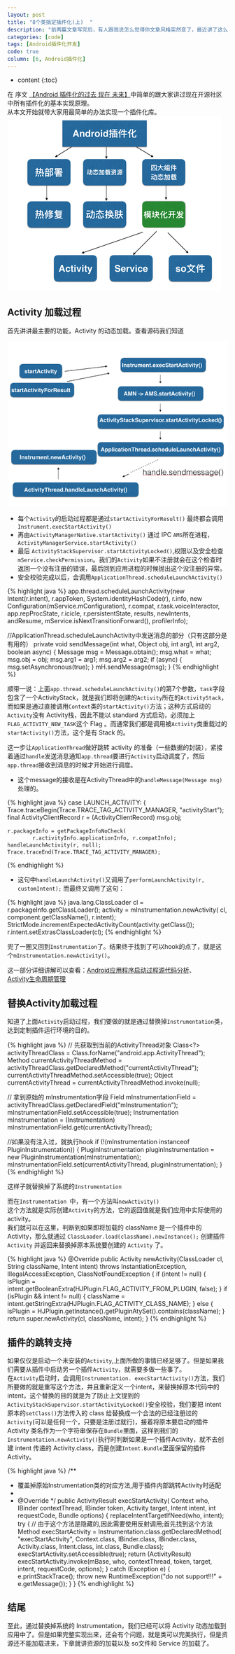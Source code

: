 ```yaml
---
layout: post
title: "8个类搞定插件化(上)  "
description: "前两篇文章写完后，有人跟我说怎么觉得你文章风格突然变了，最近讲了这么多内容变啰嗦了，没有你高效率精简的风格了。宝宝心里苦啊，不是我不想，实在是插件化这东西，如果你不知道理论知识的话，根本没办法去理解啊。接下来这几篇我尽可能的以实践为主，让大家都能看得懂。 "
categories: [code]
tags: [Android插件化开发]
code: true 
column: [6, Android插件化]
---
```

* content
{:toc}
    
在 序文 [【Android 插件化的过去 现在 未来】](http://kymjs.com/code/2016/05/04/01)中简单的跟大家讲过现在开源社区中所有插件化的基本实现原理。  
从本文开始就带大家用最简单的办法实现一个插件化库。    
![Android插件化](/images/blog_image/20160515_1.png)  

## Activity 加载过程
首先讲讲最主要的功能，Activity 的动态加载。查看源码我们知道   

![Android插件化2](/images/blog_image/20160515_2.png)  

* 每个```Activity```的启动过程都是通过```startActivityForResult()``` 最终都会调用```Instrument.execStartActivity()```     
* 再由```ActivityManagerNative.startActivity()``` 通过 IPC  ```AMS```所在进程，```ActivityManagerService.startActivity()```   
* 最后 ```ActivityStackSupervisor.startActivityLocked()```,权限以及安全检查```mService.checkPermission```。我们的```Activity```如果不注册就会在这个检查时返回一个没有注册的错误，最后回到应用进程的时候抛出这个没注册的异常。  
* 安全校验完成以后，会调用```ApplicationThread.scheduleLaunchActivity()```  

{% highlight java %}
app.thread.scheduleLaunchActivity(new Intent(r.intent), r.appToken,
System.identityHashCode(r), r.info, new Configuration(mService.mConfiguration),
r.compat, r.task.voiceInteractor, app.repProcState, r.icicle, r.persistentState,
results, newIntents, andResume, mService.isNextTransitionForward(),
profilerInfo);  
 
//ApplicationThread.scheduleLaunchActivity中发送消息的部分（只有这部分是有用的）
private void sendMessage(int what, Object obj, int arg1, int arg2, boolean async) {
    Message msg = Message.obtain();
    msg.what = what;
    msg.obj = obj;
    msg.arg1 = arg1;
    msg.arg2 = arg2;
    if (async) {
        msg.setAsynchronous(true);
    }
    mH.sendMessage(msg);
}
{% endhighlight %}
  
顺带一说：上面```app.thread.scheduleLaunchActivity()```的第7个参数，```task```字段包含了一个ActivityStack，就是我们即将创建的```Activity```所在的```ActivityStack```，而如果是通过直接调用```Context```类的```startActivity()```方法；这种方式启动的```Activity```没有 Activity栈，因此不能以 standard 方式启动，必须加上```FLAG_ACTIVITY_NEW_TASK```这个 Flag 。而通常我们都是调用被```Activity```类重载过的```startActivity()```方法，这个是有 Stack 的。    
 
这一步让```ApplicationThread```做好跳转 activity 的准备（一些数据的封装），紧接着通过```handle```发送消息通知```app.thread```要进行```Activity```启动调度了，然后 ```app.thread```接收到消息的时候才开始进行调度。  

* 这个message的接收是在ActivityThread中的```handleMessage(Message msg)```处理的。 

{% highlight java %}
case LAUNCH_ACTIVITY: {
	Trace.traceBegin(Trace.TRACE_TAG_ACTIVITY_MANAGER, "activityStart");
	final ActivityClientRecord r = (ActivityClientRecord) msg.obj;
	
	r.packageInfo = getPackageInfoNoCheck(
	        r.activityInfo.applicationInfo, r.compatInfo);
	handleLaunchActivity(r, null);
	Trace.traceEnd(Trace.TRACE_TAG_ACTIVITY_MANAGER);
{% endhighlight %}

* 这句中```handleLaunchActivity()```又调用了```performLaunchActivity(r, customIntent);```
而最终又调用了这句：  

{% highlight java %}
java.lang.ClassLoader cl = r.packageInfo.getClassLoader();
activity = mInstrumentation.newActivity(
        cl, component.getClassName(), r.intent);
StrictMode.incrementExpectedActivityCount(activity.getClass());
r.intent.setExtrasClassLoader(cl);
{% endhighlight %}

兜了一圈又回到```Instrumentation```了。结果终于找到了可以hook的点了，就是这个```mInstrumentation.newActivity()```。

这一部分详细讲解可以查看：[Android应用程序启动过程源代码分析](http://blog.csdn.net/luoshengyang/article/details/6689748)、  
[Activity生命周期管理](http://weishu.me/2016/03/21/understand-plugin-framework-activity-management/)  
 
## 替换Activity加载过程  
知道了上面```Activity```启动过程，我们要做的就是通过替换掉```Instrumentation```类，达到定制插件运行环境的目的。   

{% highlight java %}
// 先获取到当前的ActivityThread对象
Class<?> activityThreadClass = Class.forName("android.app.ActivityThread");
Method currentActivityThreadMethod = activityThreadClass.getDeclaredMethod("currentActivityThread");
currentActivityThreadMethod.setAccessible(true);
Object currentActivityThread = currentActivityThreadMethod.invoke(null);

// 拿到原始的 mInstrumentation字段
Field mInstrumentationField = activityThreadClass.getDeclaredField("mInstrumentation");
mInstrumentationField.setAccessible(true);
Instrumentation mInstrumentation = (Instrumentation) mInstrumentationField.get(currentActivityThread);

//如果没有注入过，就执行hook
if (!(mInstrumentation instanceof PluginInstrumentation)) {
    PluginInstrumentation pluginInstrumentation = new PluginInstrumentation(mInstrumentation);
    mInstrumentationField.set(currentActivityThread, pluginInstrumentation);
}
{% endhighlight %}   

这样子就替换掉了系统的```Instrumentation```  

而在```Instrumentation ```中，有一个方法叫```newActivity()```   
这个方法就是实际创建```Activity```的方法，它的返回值就是我们应用中实际使用的 activity。  
我们就可以在这里，判断到如果即将加载的 className 是一个插件中的Activity，那么就通过 ```ClassLoader.load(className).newInstance();``` 创建插件 ```Activity``` 并返回来替换掉原本系统要创建的 ```Activity``` 了。  

{% highlight java %}
@Override
public Activity newActivity(ClassLoader cl, String className, Intent intent)
        throws InstantiationException, IllegalAccessException, ClassNotFoundException {
    if (intent != null) {
        isPlugin = intent.getBooleanExtra(HJPlugin.FLAG_ACTIVITY_FROM_PLUGIN, false);
    }
    if (isPlugin && intent != null) {
        className = intent.getStringExtra(HJPlugin.FLAG_ACTIVITY_CLASS_NAME);
    } else {
        isPlugin = HJPlugin.getInstance().getPluginAtySet().contains(className);
    }
    return super.newActivity(cl, className, intent);
}
{% endhighlight %}

## 插件的跳转支持  

如果仅仅是启动一个未安装的```Activity```,上面所做的事情已经足够了。但是如果我们需要从插件中启动另一个插件```Activity```，就需要多做一些事了。  
在```Activity```启动时，会调用```Instrumentation. execStartActivity()```方法，我们所要做的就是重写这个方法，并且重新定义一个intent，来替换掉原本代码中的intent，这个替换的目的就是为了防止上文提到的```ActivityStackSupervisor.startActivityLocked()```安全校验，我们要把 intent 原本的```setClass()```方法传入的 class 给替换成一个合法的已经注册过的```Activity```(可以是任何一个，只要是注册过就行)，接着将原本要启动的插件 Activity 类名作为一个字符串保存在```Bundle```里面，这样到我们的```Instrumentation.newActivity()```执行时判断如果是一个插件Activity，就不去创建 intent 传递的 Activity.class，而是创建```Intent.Bundle```里面保留的插件 Activity。

{% highlight java %}
/**
 * 覆盖掉原始Instrumentation类的对应方法,用于插件内部跳转Activity时适配
 *
 * @Override
 */
public ActivityResult execStartActivity(
        Context who, IBinder contextThread, IBinder token, Activity target,
        Intent intent, int requestCode, Bundle options) {
    replaceIntentTargetIfNeed(who, intent);
    try {
        // 由于这个方法是隐藏的,因此需要使用反射调用;首先找到这个方法
        Method execStartActivity = Instrumentation.class.getDeclaredMethod(
                "execStartActivity", Context.class, IBinder.class, IBinder.class,
                Activity.class, Intent.class, int.class, Bundle.class);
        execStartActivity.setAccessible(true);
        return (ActivityResult) execStartActivity.invoke(mBase, who,
                contextThread, token, target, intent, requestCode, options);
    } catch (Exception e) {
        e.printStackTrace();
        throw new RuntimeException("do not support!!!" + e.getMessage());
    }
}
{% endhighlight %} 

## 结尾  
至此，通过替换掉系统的 Instrumentation，我们已经可以将 Activity 动态加载到应用中了。但是如果完整实现出来，还会有个问题，就是类可以完美执行，但是资源还不能加载进来，下章就讲资源的加载以及 so文件和 Service 的加载了。  